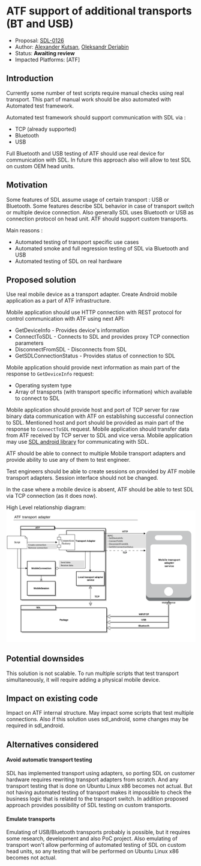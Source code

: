 # ATF support of additional transports (BT and USB)

* Proposal: [SDL-0126](0126-atf-additional-transports.md)
* Author: [Alexander Kutsan](https://github.com/LuxoftAKutsan), [Oleksandr Deriabin](https://github.com/aderiabin)
* Status: **Awaiting review**
* Impacted Platforms: [ATF]

## Introduction

Currently some number of test scripts require manual checks using real transport. 
This part of manual work should be also automated with Automated test framework.

Automated test framework should support communication with SDL via :
 - TCP (already supported)
 - Bluetooth
 - USB
 
Full Bluetooth and USB testing of ATF should use real device for communication with SDL.
In future this approach also will allow to test SDL on custom OEM head units.

## Motivation

Some features of SDL assume usage of certain transport : USB or Bluetooth.
Some features describe SDL behavior in case of transport switch or multiple device connection.
Also generally SDL uses Bluetooth or USB as connection protocol on head unit. 
ATF should support custom transports. 

Main reasons :
 - Automated testing of transport specific use cases
 - Automated smoke and full regression testing of SDL via Bluetooth and USB
 - Automated testing of SDL on real hardware
 
## Proposed solution

Use real mobile device as a transport adapter.
Create Android mobile application as a part of ATF infrastructure.

Mobile application should use HTTP connection with REST protocol for control communication with ATF using next API:
 - GetDeviceInfo - Provides device's information
 - ConnectToSDL - Connects to SDL and provides proxy TCP connection parameters
 - DisconnectFromSDL - Disconnects from SDL
 - GetSDLConnectionStatus - Provides status of connection to SDL

Mobile application should provide next information as main part of the response to `GetDeviceInfo` request:
 - Operating system type
 - Array of transports (with transport specific information) which available to connect to SDL

Mobile application should provide host and port of TCP server for raw binary data communication with ATF on establishing successful connection to SDL.
Mentioned host and port should be provided as main part of the response to `ConnectToSDL` request.
Mobile application should transfer data from ATF received by TCP server to SDL and vice versa.
Mobile application may use [SDL android library](https://github.com/smartdevicelink/sdl_android) for communicating with SDL.

ATF should be able to connect to multiple Mobile transport adapters and provide ability to use any of them to test engineer.

Test engineers should be able to create sessions on provided by ATF mobile transport adapters.
Session interface should not be changed.

In the case where a mobile device is absent, ATF should be able to test SDL via TCP connection (as it does now).

High Level relationship diagram: 
![High Level relationship diagram](/assets/proposals/0126-ATF-Additional-Transports/atf_transport_adapter.png)

## Potential downsides

This solution is not scalable. 
To run multiple scripts that test transport simultaneously, it will require adding a physical mobile device.

## Impact on existing code

Impact on ATF internal structure.
May impact some scripts that test multiple connections.
Also if this solution uses sdl_android, some changes may be required in sdl_android. 

## Alternatives considered

#### Avoid automatic transport testing

 SDL has implemented transport using adapters, so porting SDL on customer hardware requires rewriting transport adapters from scratch.
 And any transport testing that is done on Ubuntu Linux x86 becomes not actual.
 But not having automated testing of transport makes it impossible to check the business logic that is related to the transport switch.
 In addition proposed approach provides possibility of SDL testing on custom transports.
 
 #### Emulate transports
 
 Emulating of USB/Bluetooth transports probably is possible, but it requires some research, development and also PoC project. 
 Also emulating of transport won't allow performing of automated testing of SDL on custom head units, so any testing that will be performed on Ubuntu Linux x86 becomes not actual. 
